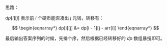 思路：

$dp[i][j]$ 表示前 $i$ 个硬币能否凑出 $j$ 元钱，转移有：

$$
\begin{eqnarray*}
dp[i][j] &= dp[i - 1][j - arr[i]]
\end{eqnarray*}
$$

最后输出答案序列的时候，先排个序，然后根据已经转移好的 $dp$ 数组暴搜即可。
